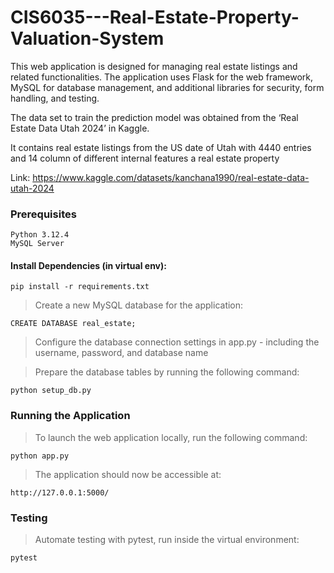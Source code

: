 # CIS6035---Real-Estate-Property-Valuation-System

This web application is designed for managing real estate listings and related functionalities. The application uses Flask for the web framework, MySQL for database management, and additional libraries for security, form handling, and testing.

The data set to train the prediction model was obtained from the ‘Real Estate Data Utah 2024’ in Kaggle. 

It contains real estate listings from the US date of Utah with 4440 entries and 14 column of different 
internal features a real estate property

Link: https://www.kaggle.com/datasets/kanchana1990/real-estate-data-utah-2024


### Prerequisites

```
Python 3.12.4
MySQL Server
```

#### Install Dependencies (in virtual env):

```
pip install -r requirements.txt
```


>Create a new MySQL database for the application:

```
CREATE DATABASE real_estate;
```

>Configure the database connection settings in app.py - including the username, password, and database name



>Prepare the database tables by running the following command:

```
python setup_db.py
```

### Running the Application

>To launch the web application locally, run the following command:

```
python app.py
```

>The application should now be accessible at:

```
http://127.0.0.1:5000/
```
### Testing

>Automate testing with pytest, run inside the virtual environment:
```
pytest
```
